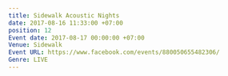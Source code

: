 ```yaml
---
title: Sidewalk Acoustic Nights
date: 2017-08-16 11:33:00 +07:00
position: 12
Event date: 2017-08-17 00:00:00 +07:00
Venue: Sidewalk
Event URL: https://www.facebook.com/events/880050655482306/
Genre: LIVE
---
```


